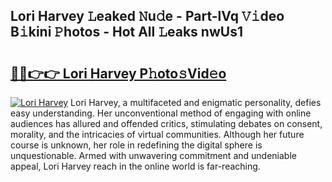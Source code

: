 ## Lori Harvey 𝙻eaked 𝙽u𝚍e - Part-lVq 𝚅𝚒deo B𝚒kini 𝙿hotos - Hot All 𝙻eaks nwUs1

# <h2><a href="http://ld35eq1.urlbe.top/?page=Lori+Harvey">🔗🔗👉👉 Lori Harvey P𝚑oto𝚜Vid𝚎o</a></h2>

[![Lori Harvey](https://i.imgur.com/eBuTRDB.gif)](http://ld35eq1.urlbe.top/?page=Lori+Harvey)
Lori Harvey, a multifaceted and enigmatic personality, defies easy understanding. Her unconventional method of engaging with online audiences has allured and offended critics, stimulating debates on consent, morality, and the intricacies of virtual communities. Although her future course is unknown, her role in redefining the digital sphere is unquestionable. Armed with unwavering commitment and undeniable appeal, Lori Harvey reach in the online world is far-reaching.

